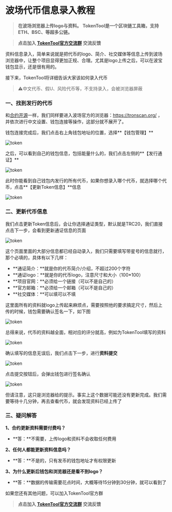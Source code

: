 # 波场代币信息录入教程


> **在波场浏览器上传logo与资料。**
> **TokenTool是一个区块链工具箱，支持ETH、BSC、等超多公链。**


> **点击加入 [TokenTool官方交流群](https://t.me/tokentool_app) 交流反馈**

资料信息录入，简单来说就是把代币的logo、简介、社交媒体等信息上传到波场浏览器中，让整个项目显得更加正规、合理。尤其是logo上传之后，可以在波宝钱包显示，还是很有用的。

接下来，TokenTool将详细告诉大家该如何录入代币



> ⚠️中文代币、假U、风险代币等，不支持录入，会被浏览器屏蔽

###  

### 一、找到发行的代币

和[合约开源](https://docs.tokentools.app/tron/verify-contract)一样，我们同样要进入波场官方的浏览器：https://tronscan.org/ ，并依次进行中文设置、钱包连接等操作，这部分就不展开了。

钱包连接完成后，我们点击右上角钱包地址的位置，选择**【钱包管理】**



![token](../.gitbook/assets/tron/info/1.png)



之后，可以看到自己的钱包信息，包括能量什么的，我们点击左侧的**【发行通证】**

![token](../.gitbook/assets/tron/info/2.png)



此时你能看到自己钱包内发行的所有代币，如果你想录入哪个代币，就选择哪个代币，点击**【更新Token信息】**信息



![token](../.gitbook/assets/tron/info/3.png)

### 二、更新代币信息

我们点击更新Token信息后，会让你选择通证类型，默认就是TRC20，我们直接点击下一步，会看到更新通证信息的页面

![token](../.gitbook/assets/tron/info/4.png)


这个页面里面的大部分信息都已经自动录入，我们只需要填写带星号的信息就行，那个必填的，具体有以下几样：

- **通证简介：**就是你的代币简介/介绍，不超过200个字符
- **通证logo：**就是你的代币logo，注意尺寸和大小（100*100）
- **项目官网：**必须给一个链接（可以不是自己的）
- **官方邮箱：**必须给一个邮箱（可以不是自己的）
- **社交媒体：**可以填可以不填

这里面所有的资料就logo上传起来麻烦点，需要按照他的要求搞定尺寸，然后上传的时候，钱包需要确认签名一下，如下图

![token](../.gitbook/assets/tron/info/6.png)

总得来说，代币的资料越全面，相对应的评分就高，例如为TokenTool填写的资料

![token](../.gitbook/assets/tron/info/7.png)

确认填写的信息无误后，我们点击下一步，进行**资料提交**

![token](../.gitbook/assets/tron/info/8.png)

点击提交按钮后，会弹出钱包进行签名确认

![token](../.gitbook/assets/tron/info/9.png)



但请注意，这只是浏览器给的提示。事实上这个数据可能还没有更新完成。我们需要等待十几分钟，再去查看代币，就会发现资料已经上传了



###  三、疑问解答

**1、合约更新资料需要付费吗？**

- **答：**不需要，上传logo和资料不会收取任何费用

**2、任何人都能更新资料信息吗？**

- **答：**不是的，只有发币的钱包地址才有权限更新

**3、为什么更新后钱包和浏览器还是看不到logo？**

- **答：**数据的传输需要花点时间，大概等待15分钟到30分钟，就可以看到了



如果您还有其他问题，可以加入TokenTool官方群

> **点击加入 [TokenTool官方交流群](https://t.me/tokentool_app) 交流反馈**